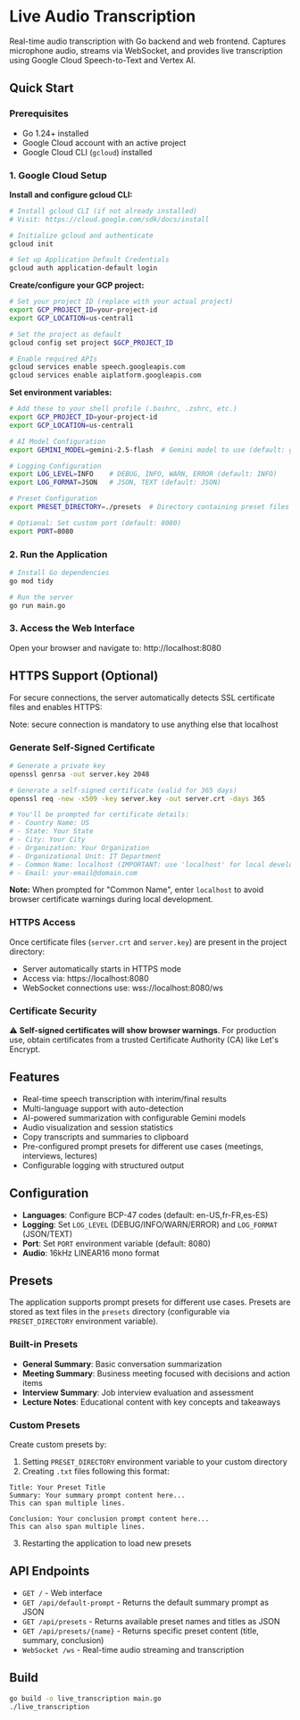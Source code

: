 # Live Audio Transcription

Real-time audio transcription with Go backend and web frontend. Captures microphone audio, streams via WebSocket, and provides live transcription using Google Cloud Speech-to-Text and Vertex AI.

## Quick Start

### Prerequisites

- Go 1.24+ installed
- Google Cloud account with an active project
- Google Cloud CLI (`gcloud`) installed

### 1. Google Cloud Setup

**Install and configure gcloud CLI:**
```bash
# Install gcloud CLI (if not already installed)
# Visit: https://cloud.google.com/sdk/docs/install

# Initialize gcloud and authenticate
gcloud init

# Set up Application Default Credentials
gcloud auth application-default login
```

**Create/configure your GCP project:**
```bash
# Set your project ID (replace with your actual project)
export GCP_PROJECT_ID=your-project-id
export GCP_LOCATION=us-central1

# Set the project as default
gcloud config set project $GCP_PROJECT_ID

# Enable required APIs
gcloud services enable speech.googleapis.com
gcloud services enable aiplatform.googleapis.com
```

**Set environment variables:**
```bash
# Add these to your shell profile (.bashrc, .zshrc, etc.)
export GCP_PROJECT_ID=your-project-id
export GCP_LOCATION=us-central1

# AI Model Configuration
export GEMINI_MODEL=gemini-2.5-flash  # Gemini model to use (default: gemini-2.5-flash)

# Logging Configuration
export LOG_LEVEL=INFO    # DEBUG, INFO, WARN, ERROR (default: INFO)
export LOG_FORMAT=JSON   # JSON, TEXT (default: JSON)

# Preset Configuration
export PRESET_DIRECTORY=./presets  # Directory containing preset files (default: ./presets)

# Optional: Set custom port (default: 8080)
export PORT=8080
```

### 2. Run the Application

```bash
# Install Go dependencies
go mod tidy

# Run the server
go run main.go
```

### 3. Access the Web Interface

Open your browser and navigate to: http://localhost:8080

## HTTPS Support (Optional)

For secure connections, the server automatically detects SSL certificate files and enables HTTPS:

Note: secure connection is mandatory to use anything else that localhost

### Generate Self-Signed Certificate

```bash
# Generate a private key
openssl genrsa -out server.key 2048

# Generate a self-signed certificate (valid for 365 days)
openssl req -new -x509 -key server.key -out server.crt -days 365

# You'll be prompted for certificate details:
# - Country Name: US
# - State: Your State  
# - City: Your City
# - Organization: Your Organization
# - Organizational Unit: IT Department
# - Common Name: localhost (IMPORTANT: use 'localhost' for local development)
# - Email: your-email@domain.com
```

**Note:** When prompted for "Common Name", enter `localhost` to avoid browser certificate warnings during local development.

### HTTPS Access

Once certificate files (`server.crt` and `server.key`) are present in the project directory:
- Server automatically starts in HTTPS mode
- Access via: https://localhost:8080
- WebSocket connections use: wss://localhost:8080/ws

### Certificate Security

⚠️ **Self-signed certificates will show browser warnings**. For production use, obtain certificates from a trusted Certificate Authority (CA) like Let's Encrypt.

## Features

- Real-time speech transcription with interim/final results
- Multi-language support with auto-detection
- AI-powered summarization with configurable Gemini models
- Audio visualization and session statistics
- Copy transcripts and summaries to clipboard
- Pre-configured prompt presets for different use cases (meetings, interviews, lectures)
- Configurable logging with structured output

## Configuration

- **Languages**: Configure BCP-47 codes (default: en-US,fr-FR,es-ES)
- **Logging**: Set `LOG_LEVEL` (DEBUG/INFO/WARN/ERROR) and `LOG_FORMAT` (JSON/TEXT)
- **Port**: Set `PORT` environment variable (default: 8080)
- **Audio**: 16kHz LINEAR16 mono format

## Presets

The application supports prompt presets for different use cases. Presets are stored as text files in the `presets` directory (configurable via `PRESET_DIRECTORY` environment variable).

### Built-in Presets

- **General Summary**: Basic conversation summarization
- **Meeting Summary**: Business meeting focused with decisions and action items
- **Interview Summary**: Job interview evaluation and assessment
- **Lecture Notes**: Educational content with key concepts and takeaways

### Custom Presets

Create custom presets by:
1. Setting `PRESET_DIRECTORY` environment variable to your custom directory
2. Creating `.txt` files following this format:

```
Title: Your Preset Title
Summary: Your summary prompt content here...
This can span multiple lines.

Conclusion: Your conclusion prompt content here...
This can also span multiple lines.
```

3. Restarting the application to load new presets

## API Endpoints

- `GET /` - Web interface
- `GET /api/default-prompt` - Returns the default summary prompt as JSON
- `GET /api/presets` - Returns available preset names and titles as JSON
- `GET /api/presets/{name}` - Returns specific preset content (title, summary, conclusion)
- `WebSocket /ws` - Real-time audio streaming and transcription

## Build

```bash
go build -o live_transcription main.go
./live_transcription
```
